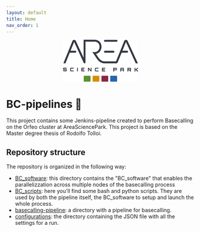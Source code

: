 ```yaml
---
layout: default
title: Home
nav_order: 1
---
```


<p align="center">
  <img src="assets/area_for_white_bkg.png" alt="Area logo" width="200"/>
</p>

# BC-pipelines 🧬
This project contains some Jenkins-pipeline created to perform Basecalling on the Orfeo cluster at AreaSciencePark. This project is based on the Master degree thesis of Rodolfo Tolloi.

## Repository structure
The repository is organized in the following way:  
- [BC_software](BC_software.md): this directory contains the "BC_software" that enables the parallelizzation across multiple nodes of the basecalling process
- [BC_scripts](BC_scripts.md): here you'll find some bash and python scripts. They are used by both the pipeline itself, the BC_software to setup and launch the whole process.
- [basecalling-pipeline](Basecalling-pipeline.md): a directory with a pipeline for basecalling.
- [configurations](Configuration.md): the directory containing the JSON file with all the settings for a run.